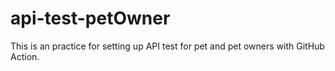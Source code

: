 # api-test-petOwner
This is an practice for setting up API test for pet and pet owners with GitHub Action. 
